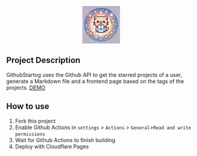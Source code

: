 <p align="center">
  <img src="web/public/icon.webp" alt="DEMO" width="100" height="100">
</p>

## Project Description

GithubStartog uses the Github API to get the starred projects of a user, generate a Markdown file and a frontend page based on the tags of the projects.
[DEMO](https://githubstartog.pages.dev/)

## How to use

1. Fork this project
2. Enable Github Actions in `settings` > `Actions` > `General`>`Read and write permissions`
3. Wait for Github Actions to finish building
4. Deploy with Cloudflare Pages